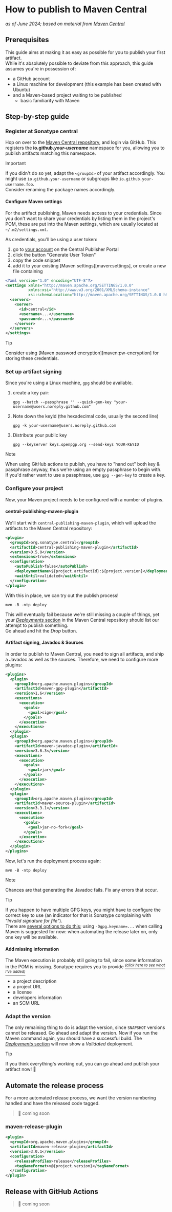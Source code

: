 # How to publish to Maven Central
_as of June 2024; based on material from [Maven Central][central:how-to-publish]_

## Prerequisites
This guide aims at making it as easy as possible for you to publish your first artifact.  
While it's absolutely possible to deviate from this approach, this guide assumes you're in possession of: 
* a GitHub account
* a Linux machine for development (this example has been created with Ubuntu)
* and a Maven-based project waiting to be published
  * basic familiarity with Maven

## Step-by-step guide

### Register at Sonatype central
Hop on over to the [Maven Central repository][central:login], and login via GitHub.
This registers the **io.github._your-username_** namespace for you,
allowing you to publish artifacts matching this namespace.

> [!IMPORTANT]  
> If you didn't do so yet, adapt the `<groupId>` of your artifact accordingly.
> You might use `io.github.your-username` or subgroups like `io.github.your-username.foo`.  
> Consider renaming the package names accordingly.

#### Configure Maven settings
For the artifact publishing, Maven needs access to your credentials.
Since you don't want to share your credentials by listing them in the project's POM,
these are put into the Maven settings, which are usually located at `~/.m2/settings.xml`.

As credentials, you'll be using a user token:
1. go to [your account][central:account] on the Central Publisher Portal
1. click the button "Generate User Token"
1. copy the code snippet
1. add it to your existing [Maven settings][maven:settings], or create a new file containing
```xml
<?xml version="1.0" encoding="UTF-8"?>
<settings xmlns="http://maven.apache.org/SETTINGS/1.0.0"
          xmlns:xsi="http://www.w3.org/2001/XMLSchema-instance"
          xsi:schemaLocation="http://maven.apache.org/SETTINGS/1.0.0 http://maven.apache.org/xsd/settings-1.0.0.xsd">
  <servers>
    <server>
      <id>central</id>
      <username>...</username>
      <password>...</password>
    </server>
  </servers>
</settings>
```
> [!TIP]
> Consider using [Maven password encryption][maven:pw-encryption] for storing these credentials.

### Set up artifact signing
Since you're using a Linux machine, `gpg` should be available.

1. create a key pair:
   ```shell
   gpg --batch --passphrase '' --quick-gen-key "your-username@users.noreply.github.com"
   ```
1. Note down the keyid (the hexadecimal code, usually the second line)
   ```shell
   gpg -k your-username@users.noreply.github.com
   ```
1. Distribute your public key
   ```shell
   gpg --keyserver keys.openpgp.org --send-keys YOUR-KEYID
   ```

> [!NOTE]
> When using GitHub actions to publish, you have to "hand out" both key & passphrase anyway,
> thus we're using an empty passphrase to begin with.  
> If you'd rather want to use a passphrase, use `gpg --gen-key` to create a key.

### Configure your project
Now, your Maven project needs to be configured with a number of plugins.

#### central-publishing-maven-plugin
We'll start with `central-publishing-maven-plugin`, which will upload the artifacts to the Maven Central repository:
```xml
<plugin>
  <groupId>org.sonatype.central</groupId>
  <artifactId>central-publishing-maven-plugin</artifactId>
  <version>0.5.0</version>
  <extensions>true</extensions>
  <configuration>
    <autoPublish>false</autoPublish>
    <deploymentName>${project.artifactId}:${project.version}</deploymentName>
    <waitUntil>validated</waitUntil>
  </configuration>
</plugin>
```
With this in place, we can try out the publish process!
```shell
mvn -B -ntp deploy
```
This will eventually fail because we're still missing a couple of things,
yet your [_Deployments_ section][central:deployments] in the Maven Central repository
should list our attempt to publish something.  
Go ahead and hit the _Drop_ button.

#### Artifact signing, Javadoc & Sources
In order to publish to Maven Central, you need to sign all artifacts, and ship a Javadoc as well as the sources.
Therefore, we need to configure more plugins:
```xml
<plugins>
  <plugin>
    <groupId>org.apache.maven.plugins</groupId>
    <artifactId>maven-gpg-plugin</artifactId>
    <version>1.6</version>
    <executions>
      <execution>
        <goals>
          <goal>sign</goal>
        </goals>
      </execution>
    </executions>
  </plugin>
  <plugin>
    <groupId>org.apache.maven.plugins</groupId>
    <artifactId>maven-javadoc-plugin</artifactId>
    <version>3.6.3</version>
    <executions>
      <execution>
        <goals>
          <goal>jar</goal>
        </goals>
      </execution>
    </executions>
  </plugin>
  <plugin>
    <groupId>org.apache.maven.plugins</groupId>
    <artifactId>maven-source-plugin</artifactId>
    <version>3.3.1</version>
    <executions>
      <execution>
        <goals>
          <goal>jar-no-fork</goal>
        </goals>
      </execution>
    </executions>
  </plugin>
</plugins>
```

Now, let's run the deployment process again:
```shell
mvn -B -ntp deploy
```

> [!NOTE]
> Chances are that generating the Javadoc fails. Fix any errors that occur.

> [!TIP]
> If you happen to have multiple GPG keys, you might have to configure the correct key to use
> (an indicator for that is Sonatype complaining with _"Invalid signature for file"_).  
> There are [several options to do this][gpg:sign];
> using `-Dgpg.keyname=...` when calling Maven is suggested for now:
> when automating the release later on, only one key will be available. 

#### Add missing information
The Maven execution is probably still going to fail, since some information in the POM is missing.
Sonatype requires you to provide
[<sup>_(click here to see what I've added)_</sup>][diff:missing-info]
* a project description
* a project URL
* a license
* developers information
* an SCM URL

### Adapt the version
The only remaining thing to do is adapt the version, since `SNAPSHOT` versions cannot be released.
Go ahead and adapt the version. Now if you run the Maven command again, you should have a successful build.
The [_Deployments_ section][central:deployments] will now show a _Validated_ deployment.

> [!TIP]
> If you think everything's working out, you can go ahead and publish your artifact now! 🎉 

## Automate the release process
For a more automated release process, we want the version numbering handled and have the released code tagged.

> 👷 coming soon

### maven-release-plugin

```xml
<plugin>
  <groupId>org.apache.maven.plugins</groupId>
  <artifactId>maven-release-plugin</artifactId>
  <version>3.0.1</version>
  <configuration>
    <releaseProfiles>release</releaseProfiles>
    <tagNameFormat>v@{project.version}</tagNameFormat>
  </configuration>
</plugin>
```

## Release with GitHub Actions
> 👷 coming soon

[central:account]: https://central.sonatype.com/account
[central:deployments]: https://central.sonatype.com/publishing/deployments
[central:login]: https://central.sonatype.com/api/auth/login
[central:how-to-publish]: https://central.sonatype.org/register/central-portal/
[diff:missing-info]: https://github.com/sebastiankirsch/how-to-publish-to-central/commit/6df181aa96828122458eaf264a872260d8beb29e#diff-9c5fb3d1b7e3b0f54bc5c4182965c4fe1f9023d449017cece3005d3f90e8e4d8
[gpg:sign]: https://maven.apache.org/plugins/maven-gpg-plugin/sign-mojo.html